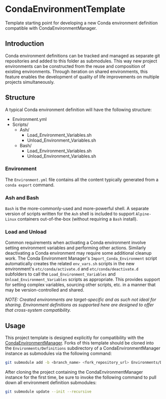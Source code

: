 # CondaEnvironmentTemplate

Template starting point for developing a new Conda environment definition compatible with CondaEnvironmentManager.

## Introduction

Conda environment definitions can be tracked and managed as separate git repositories and added to this folder as submodules. This way new project environments can be constructed from the reuse and composition of existing environments. Through iteration on shared environments, this feature enables the development of quality of life improvements on multiple projects simultaneously.

## Structure

A typical Conda environment definition will have the following structure:

- Environment.yml  
- Scripts/  
  - Ash/  
    - Load_Environment_Variables.sh  
    - Unload_Environment_Variables.sh  
  - Bash/  
    - Load_Environment_Variables.sh  
    - Unload_Environment_Variables.sh

### Environment

The `Environment.yml` file contains all the content typically generated from a `conda export` command.

### Ash and Bash

`Bash` is the more-commonly-used and more-powerful shell.  A separate version of scripts written for the `Ash` shell is included to support `Alpine-Linux` containers out-of-the-box (without requiring a `Bash` install).

### Load and Unload

Common requirements when activating a Conda environment involve setting environment variables and performing other actions. Similarly deactivating a Conda environment may require some additional cleanup work.  The Conda Environment Manager's `Import_Conda_Environment` script automatically creates the related `env_vars.sh` scripts in the new environment's `etc/conda/activate.d` and `etc/conda/deactivate.d` subfolders to call the `Load_Environment_Variables` and `Unload_Environment_Variables` scripts as appropriate.  This provides support for setting complex variables, sourcing other scripts, etc. in a manner that may be version-controlled and shared.

_NOTE: Created environments are target-specific and as such not ideal for sharing. Environment definitions as supported here are designed to offer that cross-system compatibility._

## Usage

This project template is designed explicitly for compatibility with the [CondaEnvironmentManager](https://github.com/chaoscommencer/CondaEnvironmentManager). Forks of this template should be cloned into the `Environments/Definitions` subdirectory of a CondaEnvironmentManager instance as submodules via the following command:

```bash
git submodule add -b <branch_name> <fork_repository_url> Environments/Definitions/<fork_repository_name>
```

After cloning the project containing the CondaEnvironmentManager instance for the first time, be sure to invoke the following command to pull down all environment definition submodules:

```bash
git submodule update --init --recursive
```
